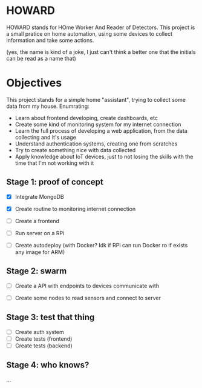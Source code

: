 # HOWARD

HOWARD stands for HOme Worker And Reader of Detectors. This project is a small pratice on home automation, using some devices to collect information and take some actions.

(yes, the name is kind of a joke, I just can't think a better one that the initials can be read as a name that)

# Objectives

This project stands for a simple home "assistant", trying to collect some data from my house. Enumrating:

- Learn about frontend developing, create dashboards, etc
- Create some kind of monitoring system for my internet connection
- Learn the full process of developing a web application, from the data collecting and it's usage
- Understand authentication systems, creating one from scratches
- Try to create something nice with data collected
- Apply knowledge about IoT devices, just to not losing the skills with the time that I'm not working with it

## Stage 1: proof of concept

* [X] Integrate MongoDB

* [X] Create routine to monitoring internet connection

* [ ] Create a frontend

* [ ] Run server on a RPi 

* [ ] Create autodeploy (with Docker? Idk if RPi can run Docker ro if exists any image for ARM)


## Stage 2: swarm

* [ ] Create a API with endpoints to devices communicate with

* [ ] Create some nodes to read sensors and connect to server

## Stage 3: test that thing

* [ ] Create auth system
* [ ] Create tests (frontend)
* [ ] Create tests (backend)

## Stage 4: who knows?

...
